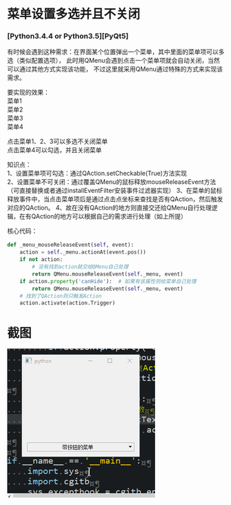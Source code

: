 # 菜单设置多选并且不关闭

### [Python3.4.4 or Python3.5][PyQt5]

有时候会遇到这种需求：在界面某个位置弹出一个菜单，其中里面的菜单项可以多选（类似配置选项），
此时用QMenu会遇到点击一个菜单项就会自动关闭，当然可以通过其他方式实现该功能，
不过这里就采用QMenu通过特殊的方式来实现该需求。

要实现的效果：<br/>
菜单1<br/>
菜单2<br/>
菜单3<br/>
菜单4<br/>

点击菜单1、2、3可以多选不关闭菜单<br/>
点击菜单4可以勾选，并且关闭菜单

知识点：<br/>
1、设置菜单项可勾选：通过QAction.setCheckable(True)方法实现<br/>
2、设置菜单不可关闭：通过覆盖QMenu的鼠标释放mouseReleaseEvent方法（可直接替换或者通过installEventFilter安装事件过滤器实现）
3、在菜单的鼠标释放事件中，当点击菜单项后是通过点击点坐标来查找是否有QAction，然后触发对应的QAction。
4、故在没有QAction的地方则直接交还给QMenu自行处理逻辑，在有QAction的地方可以根据自己的需求进行处理（如上所提）

核心代码：<br/>
```python
def _menu_mouseReleaseEvent(self, event):
    action = self._menu.actionAt(event.pos())
    if not action:
        # 没有找到action就交给QMenu自己处理
        return QMenu.mouseReleaseEvent(self._menu, event)
    if action.property('canHide'):  # 如果有该属性则给菜单自己处理
        return QMenu.mouseReleaseEvent(self._menu, event)
    # 找到了QAction则只触发Action
    action.activate(action.Trigger)
```

# 截图
![截图1](ScreenShot/1.gif)